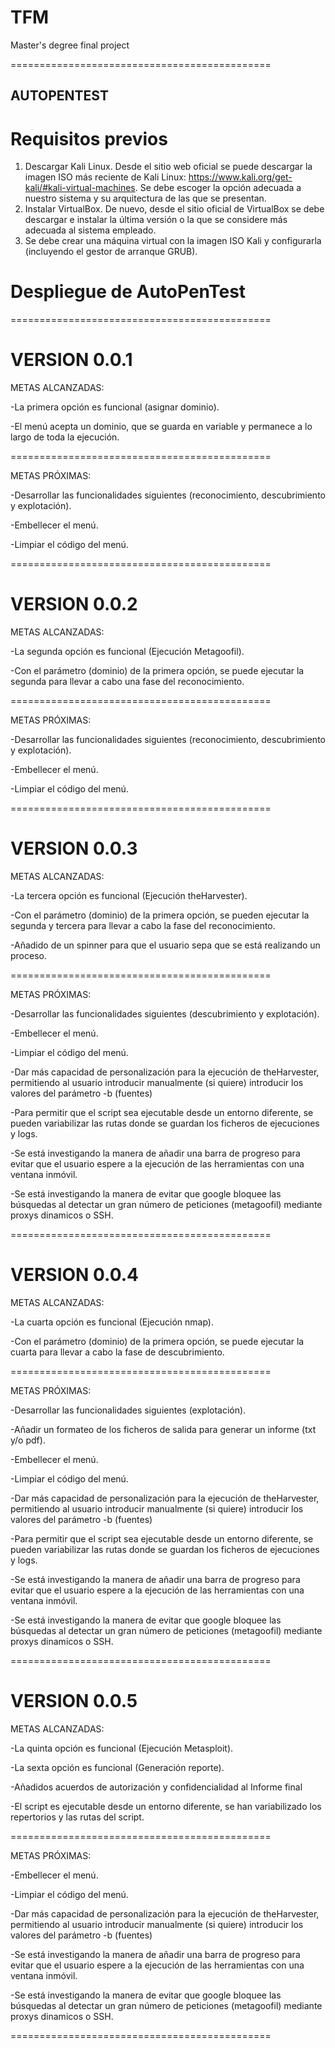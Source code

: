 # TFM
Master's degree final project

=============================================
## AUTOPENTEST

# Requisitos previos
1.	Descargar Kali Linux. Desde el sitio web oficial se puede descargar la imagen ISO más reciente de Kali Linux: https://www.kali.org/get-kali/#kali-virtual-machines. Se debe escoger la opción adecuada a nuestro sistema y su arquitectura de las que se presentan.
2.  Instalar VirtualBox. De nuevo, desde el sitio oficial de VirtualBox se debe descargar e instalar la última versión o la que se considere más adecuada al sistema empleado.
3.  Se debe crear una máquina virtual con la imagen ISO Kali y configurarla (incluyendo el gestor de arranque GRUB).

# Despliegue de AutoPenTest

=============================================
# VERSION 0.0.1

METAS ALCANZADAS:

-La primera opción es funcional (asignar dominio).

-El menú acepta un dominio, que se guarda en variable y permanece a lo largo de toda la ejecución.

=============================================

METAS PRÓXIMAS:

-Desarrollar las funcionalidades siguientes (reconocimiento, descubrimiento y explotación).

-Embellecer el menú.

-Limpiar el código del menú.

=============================================
# VERSION 0.0.2

METAS ALCANZADAS:

-La segunda opción es funcional (Ejecución Metagoofil).

-Con el parámetro (dominio) de la primera opción, se puede ejecutar la segunda para llevar a cabo una fase del reconocimiento.

=============================================

METAS PRÓXIMAS:

-Desarrollar las funcionalidades siguientes (reconocimiento, descubrimiento y explotación).

-Embellecer el menú.

-Limpiar el código del menú.

=============================================
# VERSION 0.0.3

METAS ALCANZADAS:

-La tercera opción es funcional (Ejecución theHarvester).

-Con el parámetro (dominio) de la primera opción, se pueden ejecutar la segunda y tercera para llevar a cabo la fase del reconocimiento.

-Añadido de un spinner para que el usuario sepa que se está realizando un proceso.

=============================================

METAS PRÓXIMAS:

-Desarrollar las funcionalidades siguientes (descubrimiento y explotación).

-Embellecer el menú.

-Limpiar el código del menú.

-Dar más capacidad de personalización para la ejecución de theHarvester, permitiendo al usuario introducir manualmente (si quiere) introducir los valores del parámetro -b (fuentes)

-Para permitir que el script sea ejecutable desde un entorno diferente, se pueden variabilizar las rutas donde se guardan los ficheros de ejecuciones y logs.

-Se está investigando la manera de añadir una barra de progreso para evitar que el usuario espere a la ejecución de las herramientas con una ventana inmóvil.

-Se está investigando la manera de evitar que google bloquee las búsquedas al detectar un gran número de peticiones (metagoofil) mediante proxys dinamicos o SSH.

=============================================
# VERSION 0.0.4

METAS ALCANZADAS:

-La cuarta opción es funcional (Ejecución nmap).

-Con el parámetro (dominio) de la primera opción, se puede ejecutar la cuarta para llevar a cabo la fase de descubrimiento.

=============================================

METAS PRÓXIMAS:

-Desarrollar las funcionalidades siguientes (explotación).

-Añadir un formateo de los ficheros de salida para generar un informe (txt y/o pdf).

-Embellecer el menú.

-Limpiar el código del menú.

-Dar más capacidad de personalización para la ejecución de theHarvester, permitiendo al usuario introducir manualmente (si quiere) introducir los valores del parámetro -b (fuentes)

-Para permitir que el script sea ejecutable desde un entorno diferente, se pueden variabilizar las rutas donde se guardan los ficheros de ejecuciones y logs.

-Se está investigando la manera de añadir una barra de progreso para evitar que el usuario espere a la ejecución de las herramientas con una ventana inmóvil.

-Se está investigando la manera de evitar que google bloquee las búsquedas al detectar un gran número de peticiones (metagoofil) mediante proxys dinamicos o SSH.

=============================================
# VERSION 0.0.5

METAS ALCANZADAS:

-La quinta opción es funcional (Ejecución Metasploit).

-La sexta opción es funcional (Generación reporte).

-Añadidos acuerdos de autorización y confidencialidad al Informe final

-El script es ejecutable desde un entorno diferente, se han variabilizado los repertorios y las rutas del script.

=============================================

METAS PRÓXIMAS:

-Embellecer el menú.

-Limpiar el código del menú.

-Dar más capacidad de personalización para la ejecución de theHarvester, permitiendo al usuario introducir manualmente (si quiere) introducir los valores del parámetro -b (fuentes)

-Se está investigando la manera de añadir una barra de progreso para evitar que el usuario espere a la ejecución de las herramientas con una ventana inmóvil.

-Se está investigando la manera de evitar que google bloquee las búsquedas al detectar un gran número de peticiones (metagoofil) mediante proxys dinamicos o SSH.

=============================================
